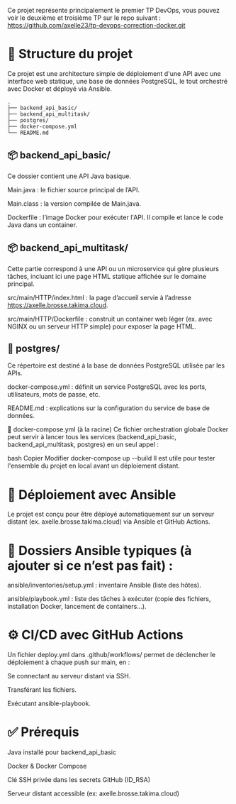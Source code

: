 Ce projet représente principalement le premier TP DevOps, vous pouvez voir le deuxième et troisième TP sur le repo suivant : https://github.com/axelle23/tp-devops-correction-docker.git

# 📁 Structure du projet
Ce projet est une architecture simple de déploiement d'une API avec une interface web statique, une base de données PostgreSQL, le tout orchestré avec Docker et déployé via Ansible.

```
.
├── backend_api_basic/
├── backend_api_multitask/
├── postgres/
├── docker-compose.yml
└── README.md
```

## 📦 backend_api_basic/
Ce dossier contient une API Java basique.

Main.java : le fichier source principal de l’API.

Main.class : la version compilée de Main.java.

Dockerfile : l’image Docker pour exécuter l'API. Il compile et lance le code Java dans un container.

## 📦 backend_api_multitask/
Cette partie correspond à une API ou un microservice qui gère plusieurs tâches, incluant ici une page HTML statique affichée sur le domaine principal.

src/main/HTTP/index.html : la page d’accueil servie à l’adresse https://axelle.brosse.takima.cloud.

src/main/HTTP/Dockerfile : construit un container web léger (ex. avec NGINX ou un serveur HTTP simple) pour exposer la page HTML.

## 🐘 postgres/
Ce répertoire est destiné à la base de données PostgreSQL utilisée par les APIs.

docker-compose.yml : définit un service PostgreSQL avec les ports, utilisateurs, mots de passe, etc.

README.md : explications sur la configuration du service de base de données.

🧩 docker-compose.yml (à la racine)
Ce fichier orchestration globale Docker peut servir à lancer tous les services (backend_api_basic, backend_api_multitask, postgres) en un seul appel :

bash
Copier
Modifier
docker-compose up --build
Il est utile pour tester l'ensemble du projet en local avant un déploiement distant.

# 🚀 Déploiement avec Ansible
Le projet est conçu pour être déployé automatiquement sur un serveur distant (ex. axelle.brosse.takima.cloud) via Ansible et GitHub Actions.

# 📁 Dossiers Ansible typiques (à ajouter si ce n’est pas fait) :
ansible/inventories/setup.yml : inventaire Ansible (liste des hôtes).

ansible/playbook.yml : liste des tâches à exécuter (copie des fichiers, installation Docker, lancement de containers...).

# ⚙️ CI/CD avec GitHub Actions
Un fichier deploy.yml dans .github/workflows/ permet de déclencher le déploiement à chaque push sur main, en :

Se connectant au serveur distant via SSH.

Transférant les fichiers.

Exécutant ansible-playbook.

# ✅ Prérequis
Java installé pour backend_api_basic

Docker & Docker Compose

Clé SSH privée dans les secrets GitHub (ID_RSA)

Serveur distant accessible (ex: axelle.brosse.takima.cloud)
